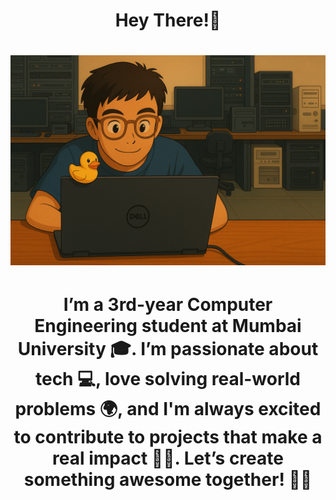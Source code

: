 <h1 align="center">Hey There!👋</h1>
<h1 align="center">
    <img src="https://github.com/bhaskarmulik/bhaskarmulik/blob/master/ChatGPT%20Image%20May%208%2C%202025%2C%2002_15_59%20PM.png?font=Inter&size=48&center=true&vCenter=true&width=500&height=70&color=4493F8&duration=4000&lines=Hi+there!+👋+I'm+Bhaskar+Mulik!;" />
</h1>
<h1 align="center">I’m a 3rd-year Computer Engineering student at Mumbai University 🎓. I’m passionate about tech 💻, love solving real-world problems 🌍, and I'm always excited to contribute to projects that make a real impact 🚀💡. Let’s create something awesome together! 🤝✨</h1>
<!--
Profile count
<div align="left"> 
  <p>Visitor count</p>
  <img src="https://profile-counter.glitch.me/bhaskarmulik/count.svg" alt="Visitor's Count" />
</div>
-->

<!--
Used languages
<div align="right"> 
  <img src="https://github-readme-stats.vercel.app/api/top-langs?username=bhaskarmulik&locale=en&hide_title=false&layout=compact&card_width=320&langs_count=50&theme=github_dark&hide_border=true&order=2" height="150" alt="languages graph"  />
-->
